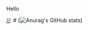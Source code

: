<!---
AhmadHRai/AhmadHRai is a ✨ special ✨ repository because its `README.md` (this file) appears on your GitHub profile.
You can click the Preview link to take a look at your changes.
--->

Hello

[//]: # (![Anurag's GitHub stats](https://github-readme-stats.vercel.app/api?username=AhmadHRai&show_icons=true&theme=transparent))

[//]: #(![](https://komarev.com/ghpvc/?username=AhmadHRai&color=blueviolet&style=flat-square&label=Stalkers))
